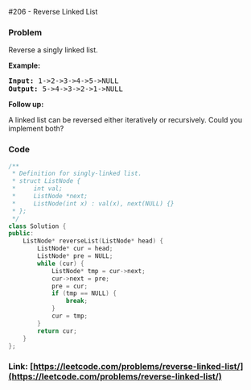 #206 - Reverse Linked List

### Problem
<p>Reverse a singly linked list.</p>

<p><strong>Example:</strong></p>

<pre>
<strong>Input:</strong> 1-&gt;2-&gt;3-&gt;4-&gt;5-&gt;NULL
<strong>Output:</strong> 5-&gt;4-&gt;3-&gt;2-&gt;1-&gt;NULL
</pre>

<p><b>Follow up:</b></p>

<p>A linked list can be reversed either iteratively or recursively. Could you implement both?</p>


### Code
```cpp
/**
 * Definition for singly-linked list.
 * struct ListNode {
 *     int val;
 *     ListNode *next;
 *     ListNode(int x) : val(x), next(NULL) {}
 * };
 */
class Solution {
public:
    ListNode* reverseList(ListNode* head) {
        ListNode* cur = head;
        ListNode* pre = NULL;
    	while (cur) {
    	    ListNode* tmp = cur->next;
    	    cur->next = pre;
    	    pre = cur;
    	    if (tmp == NULL) {
    	        break;
    	    }
    	    cur = tmp;
    	}
    	return cur;
    }
};
```
### Link: [https://leetcode.com/problems/reverse-linked-list/](https://leetcode.com/problems/reverse-linked-list/)
